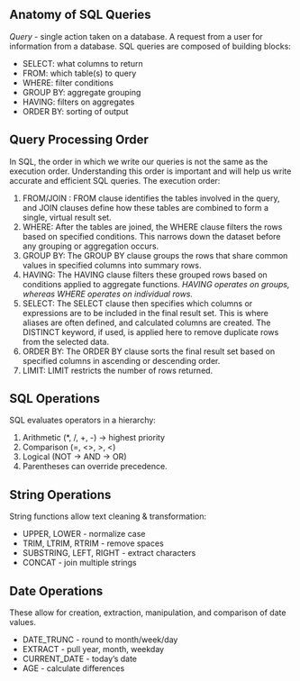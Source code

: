## Anatomy of SQL Queries
*Query* - single action taken on a database. A request from a user for information from a database. 
SQL queries are composed of building blocks:
- SELECT: what columns to return
- FROM: which table(s) to query
- WHERE: filter conditions
- GROUP BY: aggregate grouping
- HAVING: filters on aggregates
- ORDER BY: sorting of output

## Query Processing Order
In SQL, the order in which we write our queries is not the same as the execution order. Understanding this order is important and 
will help us write accurate and efficient SQL queries. The execution order:
1. FROM/JOIN : FROM clause identifies the tables involved in the query, and JOIN clauses define how these tables are combined to
               form a single, virtual result set.
2. WHERE:      After the tables are joined, the WHERE clause filters the rows based on specified conditions. This narrows down the dataset
               before any grouping or aggregation occurs.
3. GROUP BY:   The GROUP BY clause groups the rows that share common values in specified columns into summary rows.
4. HAVING:     The HAVING clause filters these grouped rows based on conditions applied to aggregate functions.
               *HAVING operates on groups, whereas WHERE operates on individual rows.*
5. SELECT:     The SELECT clause then specifies which columns or expressions are to be included in the final result set. This is where aliases
               are often defined, and calculated columns are created. The DISTINCT keyword, if used, is applied here to remove duplicate rows
               from the selected data.
6. ORDER BY:   The ORDER BY clause sorts the final result set based on specified columns in ascending or descending order.
7. LIMIT:      LIMIT restricts the number of rows returned.

## SQL Operations
SQL evaluates operators in a hierarchy:
1. Arithmetic (*, /, +, -) → highest priority
2. Comparison (=, <>, >, <)
3. Logical (NOT → AND → OR)
4. Parentheses can override precedence.

## String Operations
String functions allow text cleaning & transformation:
- UPPER, LOWER - normalize case
- TRIM, LTRIM, RTRIM - remove spaces
- SUBSTRING, LEFT, RIGHT - extract characters
- CONCAT - join multiple strings

## Date Operations
These allow for creation, extraction, manipulation, and comparison of date values.
- DATE_TRUNC - round to month/week/day
- EXTRACT - pull year, month, weekday
- CURRENT_DATE - today’s date
- AGE - calculate differences

  
